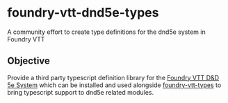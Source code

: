 # foundry-vtt-dnd5e-types
A community effort to create type definitions for the dnd5e system in Foundry VTT

## Objective

Provide a third party typescript definition library for the [Foundry VTT D&D 5e System](https://gitlab.com/foundrynet/dnd5e) which can be installed and used alongside [foundry-vtt-types](https://github.com/League-of-Foundry-Developers/foundry-vtt-types) to bring typescript support to dnd5e related modules.

